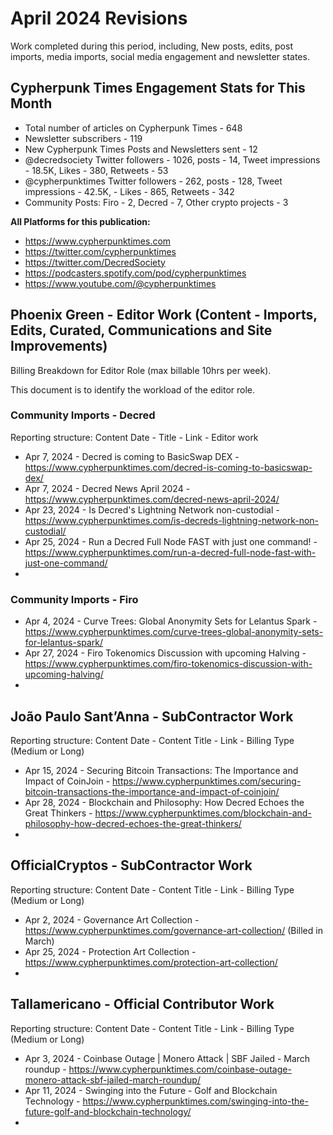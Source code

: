 # April 2024 Revisions

Work completed during this period, including, New posts, edits, post imports, media imports, social media engagement and newsletter states.


## Cypherpunk Times Engagement Stats for This Month

* Total number of articles on Cypherpunk Times - 648
* Newsletter subscribers - 119
* New Cypherpunk Times Posts and Newsletters sent - 12
* @decredsociety Twitter followers - 1026, posts - 14, Tweet impressions - 18.5K, Likes - 380, Retweets - 53
* @cypherpunktimes Twitter followers - 262, posts - 128, Tweet impressions - 42.5K, - Likes - 865, Retweets - 342
* Community Posts: Firo - 2, Decred - 7, Other crypto projects - 3

**All Platforms for this publication:**

* https://www.cypherpunktimes.com
* https://twitter.com/cypherpunktimes
* https://twitter.com/DecredSociety
* https://podcasters.spotify.com/pod/cypherpunktimes
* https://www.youtube.com/@cypherpunktimes


## Phoenix Green - Editor Work (Content - Imports, Edits, Curated, Communications and Site Improvements)

Billing Breakdown for Editor Role (max billable 10hrs per week).

This document is to identify the workload of the editor role.




### Community Imports - Decred

Reporting structure: Content Date - Title - Link - Editor work

* Apr 7, 2024 - Decred is coming to BasicSwap DEX - https://www.cypherpunktimes.com/decred-is-coming-to-basicswap-dex/
* Apr 7, 2024 - Decred News April 2024 - https://www.cypherpunktimes.com/decred-news-april-2024/
* Apr 23, 2024 - Is Decred's Lightning Network non-custodial - https://www.cypherpunktimes.com/is-decreds-lightning-network-non-custodial/
* Apr 25, 2024 - Run a Decred Full Node FAST with just one command! - https://www.cypherpunktimes.com/run-a-decred-full-node-fast-with-just-one-command/
* 

### Community Imports - Firo

* Apr 4, 2024 - Curve Trees: Global Anonymity Sets for Lelantus Spark - https://www.cypherpunktimes.com/curve-trees-global-anonymity-sets-for-lelantus-spark/
* Apr 27, 2024 - Firo Tokenomics Discussion with upcoming Halving - https://www.cypherpunktimes.com/firo-tokenomics-discussion-with-upcoming-halving/
* 


## João Paulo Sant’Anna - SubContractor Work

Reporting structure: Content Date - Content Title - Link - Billing Type (Medium or Long)

* Apr 15, 2024 - Securing Bitcoin Transactions: The Importance and Impact of CoinJoin - https://www.cypherpunktimes.com/securing-bitcoin-transactions-the-importance-and-impact-of-coinjoin/
* Apr 28, 2024 - Blockchain and Philosophy: How Decred Echoes the Great Thinkers - https://www.cypherpunktimes.com/blockchain-and-philosophy-how-decred-echoes-the-great-thinkers/
* 


## OfficialCryptos - SubContractor Work

Reporting structure: Content Date - Content Title - Link - Billing Type (Medium or Long)

* Apr 2, 2024 - Governance Art Collection - https://www.cypherpunktimes.com/governance-art-collection/ (Billed in March)
* Apr 25, 2024 - Protection Art Collection - https://www.cypherpunktimes.com/protection-art-collection/
* 


## Tallamericano - Official Contributor Work

Reporting structure: Content Date - Content Title - Link - Billing Type (Medium or Long)

* Apr 3, 2024 - Coinbase Outage | Monero Attack | SBF Jailed - March roundup - https://www.cypherpunktimes.com/coinbase-outage-monero-attack-sbf-jailed-march-roundup/
* Apr 11, 2024 - Swinging into the Future - Golf and Blockchain Technology - https://www.cypherpunktimes.com/swinging-into-the-future-golf-and-blockchain-technology/
* 



